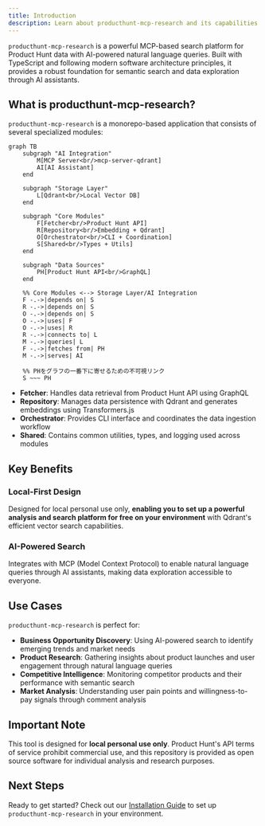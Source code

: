 ```yaml
---
title: Introduction
description: Learn about producthunt-mcp-research and its capabilities
---
```


`producthunt-mcp-research` is a powerful MCP-based search platform for Product Hunt data with AI-powered natural language queries. Built with TypeScript and following modern software architecture principles, it provides a robust foundation for semantic search and data exploration through AI assistants.

## What is producthunt-mcp-research?

`producthunt-mcp-research` is a monorepo-based application that consists of several specialized modules:

```mermaid
graph TB
    subgraph "AI Integration"
        M[MCP Server<br/>mcp-server-qdrant]
        AI[AI Assistant]
    end

    subgraph "Storage Layer"
        L[Qdrant<br/>Local Vector DB]
    end

    subgraph "Core Modules"
        F[Fetcher<br/>Product Hunt API]
        R[Repository<br/>Embedding + Qdrant]
        O[Orchestrator<br/>CLI + Coordination]
        S[Shared<br/>Types + Utils]
    end

    subgraph "Data Sources"
        PH[Product Hunt API<br/>GraphQL]
    end

    %% Core Modules <--> Storage Layer/AI Integration
    F -.->|depends on| S
    R -.->|depends on| S
    O -.->|depends on| S
    O -.->|uses| F
    O -.->|uses| R
    R -.->|connects to| L
    M -.->|queries| L
    F -.->|fetches from| PH
    M -.->|serves| AI

    %% PHをグラフの一番下に寄せるための不可視リンク
    S ~~~ PH
```

- **Fetcher**: Handles data retrieval from Product Hunt API using GraphQL
- **Repository**: Manages data persistence with Qdrant and generates embeddings using Transformers.js
- **Orchestrator**: Provides CLI interface and coordinates the data ingestion workflow
- **Shared**: Contains common utilities, types, and logging used across modules

## Key Benefits

### Local-First Design
Designed for local personal use only, **enabling you to set up a powerful analysis and search platform for free on your environment** with Qdrant's efficient vector search capabilities.

### AI-Powered Search
Integrates with MCP (Model Context Protocol) to enable natural language queries through AI assistants, making data exploration accessible to everyone.

## Use Cases

`producthunt-mcp-research` is perfect for:

- **Business Opportunity Discovery**: Using AI-powered search to identify emerging trends and market needs
- **Product Research**: Gathering insights about product launches and user engagement through natural language queries
- **Competitive Intelligence**: Monitoring competitor products and their performance with semantic search
- **Market Analysis**: Understanding user pain points and willingness-to-pay signals through comment analysis

## Important Note

This tool is designed for **local personal use only**. Product Hunt's API terms of service prohibit commercial use, and this repository is provided as open source software for individual analysis and research purposes.

## Next Steps

Ready to get started? Check out our [Installation Guide](/installation/) to set up `producthunt-mcp-research` in your environment.
